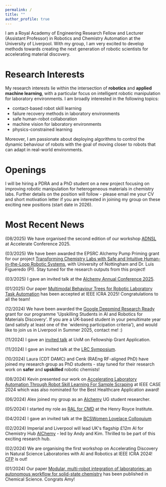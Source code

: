```yaml
---
permalink: /
title: ""
author_profile: true
---
```


I am a Royal Academy of Engineering Research Fellow and Lecturer (Assistant Professor) in Robotics and Chemistry Automation at the University of Liverpool. With my group, I am very excited to develop methods towards creating the next generation of robotic scientists for accelerating material discovery. 

# Research Interests

My research interests lie within the intersection of **robotics** and **applied machine learning**, with a particular focus on intelligent robotic manipulation for laboratory environments. I am broadly interested in the following topics: 

* contact-based robot skill learning
* failure recovery methods in laboratory environments
* safe human-robot collaboration 
* machine vision for laboratory environments
* physics-constrained learning

Moreover, I am passionate about deploying algorithms to control the dynamic behaviour of robots with the goal of moving closer to robots that can adapt in real-world environments.

# Openings

I will be hiring a PDRA and a PhD student on a new project focusing on improving robotic manipulation for heterogeneous materials in chemistry labs. Further details on the position will follow - please email me your CV and short motivation letter if you are interested in joining my group on these exciting new positions (start date in 2026).

# Most Recent News

(08/2025) We have organised the second edition of our workshop [ADNSL](https://sites.google.com/view/robotic-accelerated-discovery/home?authuser=0) at Accelerate Conference 2025.

(03/2025) We have been awarded the EPSRC AIchemy Pump Priming grant for our project [Transforming Chemistry Labs with Safe and Intuitive Human-in-the-Loop Robotic Systems](https://aichemy.ac.uk/explore-our-funded-projects/), with University of Nottingham and Dr. Luis Figueredo (PI). Stay tuned for the research outputs from this project!

(03/2025) I gave an invited talk at the [AIchemy Annual Conference 2025](https://aichemy.ac.uk/aichemy-annual-conference-2025-key-takeaways/).

(01/2025) Our paper [Multimodal Behaviour Trees for Robotic Laboratory Task Automation](https://arxiv.org/html/2506.20399v1) has been accepted at IEEE ICRA 2025! Congratulations to all the team!

(12/2024) We have been awarded the [Google Deepmind Research Ready](https://raeng.org.uk/google-deepmind-research-ready) grant for our programme 'Upskilling Students in AI and Robotics for Materials Discovery'. If you are a UK-based student in your penultimate year (and satisfy at least one of the `widening participation criteria'), and would like to join us in Liverpool in Summer 2025, contact me! :)

(11/2024) I gave an [invited talk](https://www.eventbrite.co.uk/e/cradle-robotics-annual-showcase-rai-early-career-researcher-workshop-tickets-1013676913937?aff=eemailordconf) at UoM on Fellowship Grant Application. 

(11/2024) I gave an invited talk at the [LRC Symposium](https://www.liverpool.ac.uk/leverhulme-research-centre/events/).

(10/2024) Laura (CDT DAMC) and Cenk (RAEng RF-aligned PhD) have joined my research group as PhD students - stay tuned for their research work on **safer** and **upskilled** robotic chemists!

(08/2024) Kevin presented our work on [Accelerating Laboratory Automation Through Robot Skill Learning For Sample Scraping](https://ieeexplore.ieee.org/abstract/document/10711291/) at IEEE CASE 2024 which was also nominated for the Best Healthcare Application award!

(06/2024) Alex joined my group as an [AIchemy](https://aichemy.ac.uk) UG student researcher.

(05/2024) I started my role as [RAL for CMD](https://www.royce.ac.uk/research-areas/chemical-materials-design/) at the Henry Royce Institute.

(04/2024) I gave an invited talk at the [BCSWomen Lovelace Colloquium](https://bcswomenlovelace.bcs.org/?page_id=743)

(02/2024) Imperial and Liverpool will lead UK's flagship £12m AI for Chemistry Hub [AIChemy](https://www.ukri.org/news/100m-boost-in-ai-research-will-propel-transformative-innovations/) - led by Andy and Kim. Thrilled to be part of this exciting research hub.

(02/2024) We are organising the first workshop on Accelerating Discovery in Natural Science Laboratories with AI and Robotics at IEEE ICRA 2024! [CFP](https://sites.google.com/view/icra24-accelerating-discovery) is out!

(01/2024) Our paper [Modular, multi-robot integration of laboratories: an autonomous workflow for solid-state chemistry](https://pubs.rsc.org/en/content/articlehtml/2024/sc/d3sc06206f) has been published in Chemical Science. Congrats Amy!

